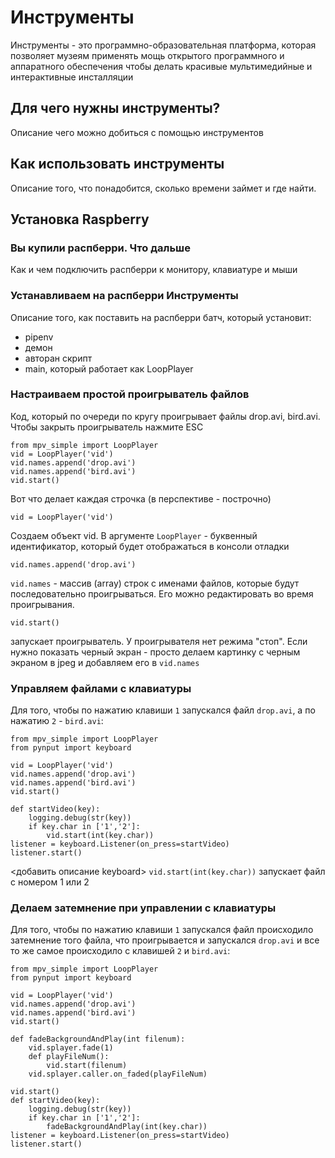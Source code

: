 # Инструменты
Инструменты - это программно-образовательная платформа, которая позволяет музеям применять мощь открытого программного и аппаратного обеспечения чтобы делать красивые мультимедийные и интерактивные инсталляции
## Для чего нужны инструменты?
Описание чего можно добиться с помощью инструментов
## Как использовать инструменты
Описание того, что понадобится, сколько времени займет и где найти.
## Установка Raspberry
### Вы купили распберри. Что дальше
Как и чем подключить распберри к монитору, клавиатуре и мыши
### Устанавливаем на распберри Инструменты
Описание того, как поставить на распберри батч, который установит:
- pipenv
- демон
- авторан скрипт
- main, который работает как LoopPlayer
### Настраиваем простой проигрыватель файлов
Код, который по очереди по кругу проигрывает файлы drop.avi,  bird.avi.
Чтобы закрыть проигрыватель нажмите ESC
```
from mpv_simple import LoopPlayer 
vid = LoopPlayer('vid')
vid.names.append('drop.avi')
vid.names.append('bird.avi')
vid.start()
```
Вот что делает каждая строчка (в перспективе - построчно)
```
vid = LoopPlayer('vid')
```
Создаем объект vid. В аргументе `LoopPlayer` - буквенный идентификатор, который будет отображаться в консоли отладки
```
vid.names.append('drop.avi')
```
`vid.names` - массив (array) строк с именами файлов, которые будут последовательно проигрываться. Его можно редактировать во время проигрывания. 
```
vid.start()
```
запускает проигрыватель. У проигрывателя нет режима "стоп". Если нужно показать черный экран - просто делаем картинку с черным экраном в jpeg и  добавляем его в `vid.names`

### Управляем файлами с клавиатуры
Для того, чтобы по нажатию клавиши `1` запускался файл `drop.avi`, а по нажатию `2` - `bird.avi`:
```
from mpv_simple import LoopPlayer 
from pynput import keyboard

vid = LoopPlayer('vid')
vid.names.append('drop.avi')
vid.names.append('bird.avi')
vid.start()

def startVideo(key):
    logging.debug(str(key))
    if key.char in ['1','2']:
        vid.start(int(key.char))
listener = keyboard.Listener(on_press=startVideo)
listener.start()
```
<добавить описание keyboard>
`vid.start(int(key.char))` запускает файл с номером 1 или 2
### Делаем затемнение при управлении с клавиатуры
Для того, чтобы по нажатию клавиши `1` запускался файл происходило затемнение того файла, что проигрывается и запускался `drop.avi` и все то же самое происходило с клавишей `2` и `bird.avi`:
```
from mpv_simple import LoopPlayer 
from pynput import keyboard

vid = LoopPlayer('vid')
vid.names.append('drop.avi')
vid.names.append('bird.avi')
vid.start()

def fadeBackgroundAndPlay(int filenum):
    vid.splayer.fade(1)
    def playFileNum():
        vid.start(filenum)
    vid.splayer.caller.on_faded(playFileNum)
    
vid.start()
def startVideo(key):
    logging.debug(str(key))
    if key.char in ['1','2']:
        fadeBackgroundAndPlay(int(key.char))
listener = keyboard.Listener(on_press=startVideo)
listener.start()
```

